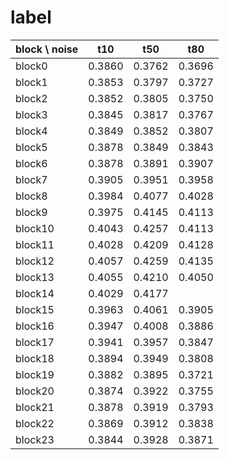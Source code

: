 # label

| block \ noise | t10 | t50 | t80 |
| --- | --- | --- | --- |
| block0 | 0.3860 | 0.3762 | 0.3696 |
| block1 | 0.3853 | 0.3797 | 0.3727 |
| block2 | 0.3852 | 0.3805 | 0.3750 |
| block3 | 0.3845 | 0.3817 | 0.3767 |
| block4 | 0.3849 | 0.3852 | 0.3807 |
| block5 | 0.3878 | 0.3849 | 0.3843 |
| block6 | 0.3878 | 0.3891 | 0.3907 |
| block7 | 0.3905 | 0.3951 | 0.3958 |
| block8 | 0.3984 | 0.4077 | 0.4028 |
| block9 | 0.3975 | 0.4145 | 0.4113 |
| block10 | 0.4043 | 0.4257 | 0.4113 |
| block11 | 0.4028 | 0.4209 | 0.4128 |
| block12 | 0.4057 | 0.4259 | 0.4135 |
| block13 | 0.4055 | 0.4210 | 0.4050 |
| block14 | 0.4029 | 0.4177 |  |
| block15 | 0.3963 | 0.4061 | 0.3905 |
| block16 | 0.3947 | 0.4008 | 0.3886 |
| block17 | 0.3941 | 0.3957 | 0.3847 |
| block18 | 0.3894 | 0.3949 | 0.3808 |
| block19 | 0.3882 | 0.3895 | 0.3721 |
| block20 | 0.3874 | 0.3922 | 0.3755 |
| block21 | 0.3878 | 0.3919 | 0.3793 |
| block22 | 0.3869 | 0.3912 | 0.3838 |
| block23 | 0.3844 | 0.3928 | 0.3871 |
